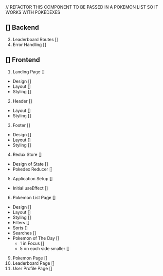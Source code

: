 // REFACTOR THIS COMPONENT TO BE PASSED IN A POKEMON LIST SO IT WORKS WITH POKEDEXES


## [] Backend
3. Leaderboard Routes []
5. Error Handling []
  

## [] Frontend
1. Landing Page []
  * Design []
  * Layout []
  * Styling []
2. Header []
  * Layout []
  * Styling []
3. Footer []
  * Design []
  * Layout []
  * Styling []
4. Redux Store []
  * Design of State []
  * Pokedex Reducer []
5. Application Setup []
  * Initial useEffect []
6. Pokemon List Page []
  * Design []
  * Layout []
  * Styling []
  * Filters []
  * Sorts []
  * Searches []
  * Pokemon of The Day []
    - 1 in Focus []
    - 5 on each side smaller []
9. Pokemon Page []
10. Leaderboard Page []
11. User Profile Page []